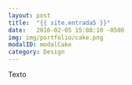 ```yaml
---
layout: post
title:  "{{ site.entrada5 }}"
date:   2016-02-05 15:08:10 -0500
img: img/portfolio/cake.png
modalID: modalCake
category: Design
---
```


Texto
